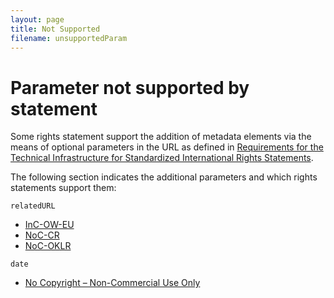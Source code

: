 ```yaml
---
layout: page
title: Not Supported
filename: unsupportedParam
---
```

# Parameter not supported by statement
<div class="box">

Some rights statement support the addition of metadata elements via the means of optional parameters in the URL as defined in [Requirements for the Technical Infrastructure for Standardized International Rights Statements](https://rightsstatements.org/files/151002requirements_for_the_technical_infrastructure_for_standardized_international_rights_statements.pdf).

The following section indicates the additional parameters and which rights statements support them:

<code>relatedURL</code>
* [InC-OW-EU](https://rightsstatements.org/vocab/InC-OW-EU/1.0/)
* [NoC-CR](https://rightsstatements.org/vocab/NoC-CR/1.0/)
* [NoC-OKLR](https://rightsstatements.org/vocab/NoC-OKLR/1.0/)

<code>date</code>

* [No Copyright – Non-Commercial Use Only](https://rightsstatements.org/page/NoC-NC/1.0/)

</div>
